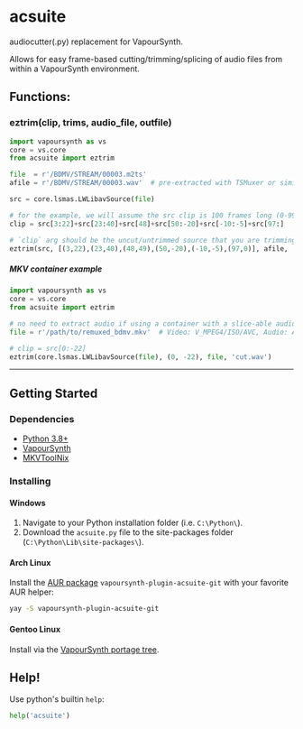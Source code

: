 # acsuite

audiocutter(.py) replacement for VapourSynth.

Allows for easy frame-based cutting/trimming/splicing of audio files
from within a VapourSynth environment.


## Functions:

### eztrim(clip, trims, audio_file, outfile)

```py
import vapoursynth as vs
core = vs.core
from acsuite import eztrim

file  = r'/BDMV/STREAM/00003.m2ts'
afile = r'/BDMV/STREAM/00003.wav'  # pre-extracted with TSMuxer or similar

src = core.lsmas.LWLibavSource(file)

# for the example, we will assume the src clip is 100 frames long (0-99)
clip = src[3:22]+src[23:40]+src[48]+src[50:-20]+src[-10:-5]+src[97:]

# `clip` arg should be the uncut/untrimmed source that you are trimming from
eztrim(src, [(3,22),(23,40),(48,49),(50,-20),(-10,-5),(97,0)], afile, 'cut.wav')

```

##### MKV container example

```py
import vapoursynth as vs
core = vs.core
from acsuite import eztrim

# no need to extract audio if using a container with a slice-able audio codec
file = r'/path/to/remuxed_bdmv.mkv'  # Video: V_MPEG4/ISO/AVC, Audio: A_PCM/INT/LIT

# clip = src[0:-22]
eztrim(core.lsmas.LWLibavSource(file), (0, -22), file, 'cut.wav')
```

<!--
## Ordered chapters information:
If `gui` is `True`,
MKVToolNix GUI will open into a new chapter editor environment
with the timestamps needed for ordered chapters.
The OGM or simple chapter format doesn't support using end timestamps,
but ordered-chapters require them for every chapter.
In order to determine the end timestamps,
under `Additional modifications` tick
`Derive end timestamps from start timestamps`.
The last chapter is simply a placeholder
to determine the end timestamp for the last chapter specified in `trims`.
After deriving the end timestamps,
delete this chapter.
-->

---

## Getting Started

### Dependencies
- [Python 3.8+](https://www.python.org/downloads/)
- [VapourSynth](https://github.com/vapoursynth/vapoursynth/releases)
- [MKVToolNix](https://mkvtoolnix.download/downloads.html)

### Installing

#### Windows

1. Navigate to your Python installation folder (i.e. `C:\Python\`).
1. Download the `acsuite.py` file to the site-packages folder (`C:\Python\Lib\site-packages\`).

#### Arch Linux

Install the [AUR package](https://aur.archlinux.org/packages/vapoursynth-plugin-acsuite-git/) `vapoursynth-plugin-acsuite-git` with your favorite AUR helper:

```sh
yay -S vapoursynth-plugin-acsuite-git
```

#### Gentoo Linux

Install via the [VapourSynth portage tree](https://github.com/4re/vapoursynth-portage).

## Help!

Use python's builtin `help`: 

```py
help('acsuite')
```

